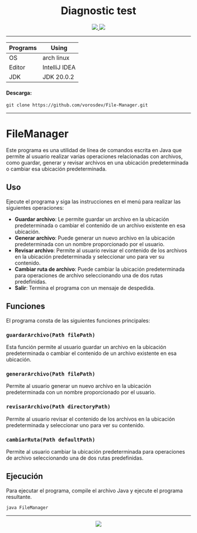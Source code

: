 
<div align="center">
  <h1>Diagnostic test </h1>
  

  <a href="https://www.oracle.com/java/technologies/javase/20-0-2-relnotes.html">
    <img src="https://img.shields.io/badge/java-information.svg?style=for-the-badge&logo=intellij-idea&color=f9e2af&logoColor=cdd6f4&labelColor=1e1e2e" />
  </a>
  <a href="#File-Manager">
    <img src="https://img.shields.io/github/repo-size/vorosdev/File-Manager?style=for-the-badge&logo=gitbook&color=f2cdcd&logoColor=cdd6f4&labelColor=1e1e2e" />
  </a>
</div>

  ---
  | Programs      | Using             |
  | ------------- | ----------------- |
  | OS            | arch linux        |
  | Editor        | IntelliJ IDEA     |
  | JDK           | JDK 20.0.2        |

#### Descarga:
```
git clone https://github.com/vorosdev/File-Manager.git
```

---
# FileManager

Este programa es una utilidad de línea de comandos escrita en Java que permite al usuario realizar varias operaciones relacionadas con archivos, como guardar, generar y revisar archivos en una ubicación predeterminada o cambiar esa ubicación predeterminada.

## Uso

Ejecute el programa y siga las instrucciones en el menú para realizar las siguientes operaciones:

- **Guardar archivo**: Le permite guardar un archivo en la ubicación predeterminada o cambiar el contenido de un archivo existente en esa ubicación.
- **Generar archivo**: Puede generar un nuevo archivo en la ubicación predeterminada con un nombre proporcionado por el usuario.
- **Revisar archivo**: Permite al usuario revisar el contenido de los archivos en la ubicación predeterminada y seleccionar uno para ver su contenido.
- **Cambiar ruta de archivo**: Puede cambiar la ubicación predeterminada para operaciones de archivo seleccionando una de dos rutas predefinidas.
- **Salir**: Termina el programa con un mensaje de despedida.

## Funciones

El programa consta de las siguientes funciones principales:

### `guardarArchivo(Path filePath)`

Esta función permite al usuario guardar un archivo en la ubicación predeterminada o cambiar el contenido de un archivo existente en esa ubicación.

### `generarArchivo(Path filePath)`

Permite al usuario generar un nuevo archivo en la ubicación predeterminada con un nombre proporcionado por el usuario.

### `revisarArchivo(Path directoryPath)`

Permite al usuario revisar el contenido de los archivos en la ubicación predeterminada y seleccionar uno para ver su contenido.

### `cambiarRuta(Path defaultPath)`

Permite al usuario cambiar la ubicación predeterminada para operaciones de archivo seleccionando una de dos rutas predefinidas.

## Ejecución

Para ejecutar el programa, compile el archivo Java y ejecute el programa resultante.

```
java FileManager
```
---
<p align="center">
  <a href="https://github.com/vorosdev/File-Manager/blob/Main/LICENSE">
    <img src="https://img.shields.io/static/v1.svg?style=for-the-badge&label=License&message=MIT&colorA=1e1e2e&colorB=b4befe"/>
  </a>
</p>
